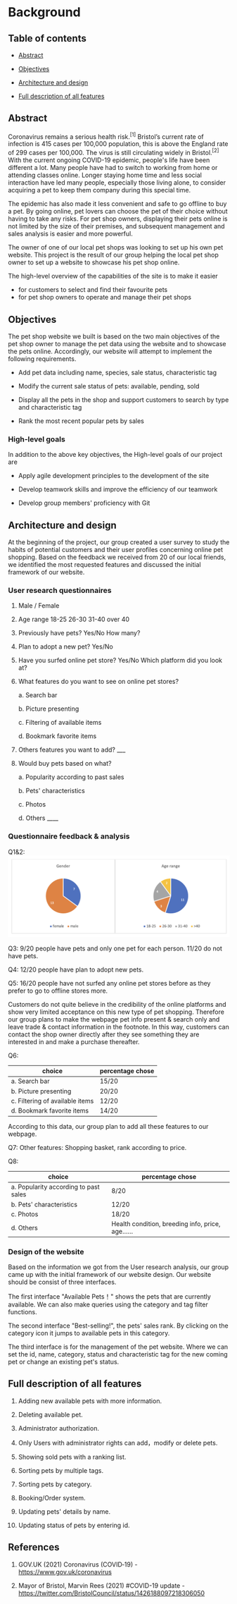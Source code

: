 # Background

## Table of contents

- [Abstract](#jump1)

- [Objectives](#jump2)

- [Architecture and design](#jump3)

- [Full description of all features](#jump4)


## <span id="jump1">Abstract</span>

Coronavirus remains a serious health risk.<sup>[1]</sup> Bristol’s current rate of infection is 415 cases per 100,000 population, this is above the England rate of 299 cases per 100,000. The virus is still circulating widely in Bristol.<sup>[2]</sup> With the current ongoing COVID-19 epidemic, people's life have been different a lot. Many people have had to switch to working from home or attending classes online. Longer staying home time and less social interaction have led many people, especially those living alone, to consider acquiring a pet to keep them company during this special time.

The epidemic has also made it less convenient and safe to go offline to buy a pet. By going online, pet lovers can choose the pet of their choice without having to take any risks. For pet shop owners, displaying their pets online is not limited by the size of their premises, and subsequent management and sales analysis is easier and more powerful.


The owner of one of our local pet shops was looking to set up his own pet website. This
project is the result of our group helping the local pet shop owner to set up a
website to showcase his pet shop online.

The high-level overview of the capabilities of the site is to make it easier 

- for customers to select and find their favourite pets
- for pet shop owners to operate and manage their pet shops 


## <span id="jump2">Objectives</span>

The pet shop website we built is based on the two main objectives of the pet shop owner to manage the pet data using the website and to showcase the pets online. Accordingly, our website will attempt to implement the following requirements.

- Add pet data including name, species, sale status, characteristic tag

- Modify the current sale status of pets: available, pending, sold

- Display all the pets in the shop and support customers to search by type and characteristic tag

- Rank the most recent popular pets by sales

### High-level goals

In addition to the above key objectives, the High-level goals of our project are

- Apply agile development principles to the development of the site

- Develop teamwork skills and improve the efficiency of our teamwork

- Develop group members' proficiency with Git

## <span id="jump3"> Architecture and design</span>

At the beginning of the project, our group created a user survey to study the habits of potential customers and their user profiles concerning online pet shopping. Based on the feedback we received from 20 of our local friends, we identified the most requested features and discussed the initial framework of our website.

### User research questionnaires

1. Male / Female

2. Age range 18-25 26-30 31-40 over 40

3. Previously have pets? Yes/No How many?

4. Plan to adopt a new pet? Yes/No

5. Have you surfed online pet store? Yes/No Which platform did you look at?

6. What features do you want to see on online pet stores?
   
   a. Search bar  

   b. Picture presenting
   
   c. Filtering of available items
   
   d. Bookmark favorite items
   
8. Others features you want to add? ___
   
9. Would buy pets based on what?

   a. Popularity according to past sales

   b. Pets' characteristics

   c. Photos

   d. Others ____


### Questionnaire feedback & analysis

Q1&2: ![image](../static/reportImg/feedback.png)

Q3: 9/20 people have pets and only one pet for each person. 11/20 do not have pets.

Q4: 12/20 people have plan to adopt new pets.

Q5: 16/20 people have not surfed any online pet stores before as they prefer to go to offline stores more. 

 Customers do not quite believe in the credibility of the online platforms and show very limited acceptance on this new type of pet shopping. Therefore our group plans to make the webpage pet info present & search only and leave trade & contact information in the footnote. In this way, customers can contact the shop owner directly after they see something they are interested in and make a purchase thereafter.

Q6: 

| choice  | percentage chose  |
|  -------- | ----------------------  |
| a.    Search bar  | 15/20 |
| b.    Picture presenting | 20/20 |
| c.    Filtering of available items  | 12/20 |
| d.    Bookmark favorite items  | 14/20 |

According to this data, our group plan to add all these features to our webpage.

Q7: Other features: Shopping basket, rank according to price. 

Q8:

| choice  | percentage chose  |
|  -------- | ----------------------  |
| a.    Popularity according to past sales  | 8/20 |
| b.    Pets' characteristics  | 12/20 |
| c.    Photos  | 18/20 |
| d.    Others  | Health condition, breeding info, price, age…… |


### Design of the website

Based on the information we got from the User research analysis, our group came up with the initial framework of our website design. Our website should be consist of three  interfaces.

The first interface "Available Pets！" shows the pets that are currently available. We can also make queries using the category and tag filter functions.

The second interface "Best-selling!", the pets' sales rank. By clicking on the category icon it jumps to available pets in this category.

The third interface is for the management of the pet website. Where we can set the id,
name, category, status and characteristic tag for the new coming pet or change an existing pet's status.

## <span id="jump4"> Full description of all features</span>

1. Adding new available pets with more information.

2. Deleting available pet.

3. Administrator authorization. 

4. Only Users with administrator rights can add，modify or delete pets.

5. Showing sold pets with a ranking list.

6. Sorting pets by multiple tags.

7. Sorting pets by category.

8. Booking/Order system.

9. Updating pets' details by name.

10. Updating status of pets by entering id.
  

## **References**

1.  GOV.UK (2021) Coronavirus (COVID‑19) - <https://www.gov.uk/coronavirus>

2.  Mayor of Bristol, Marvin Rees (2021)  #COVID-19 update - <https://twitter.com/BristolCouncil/status/1426188097218306050>